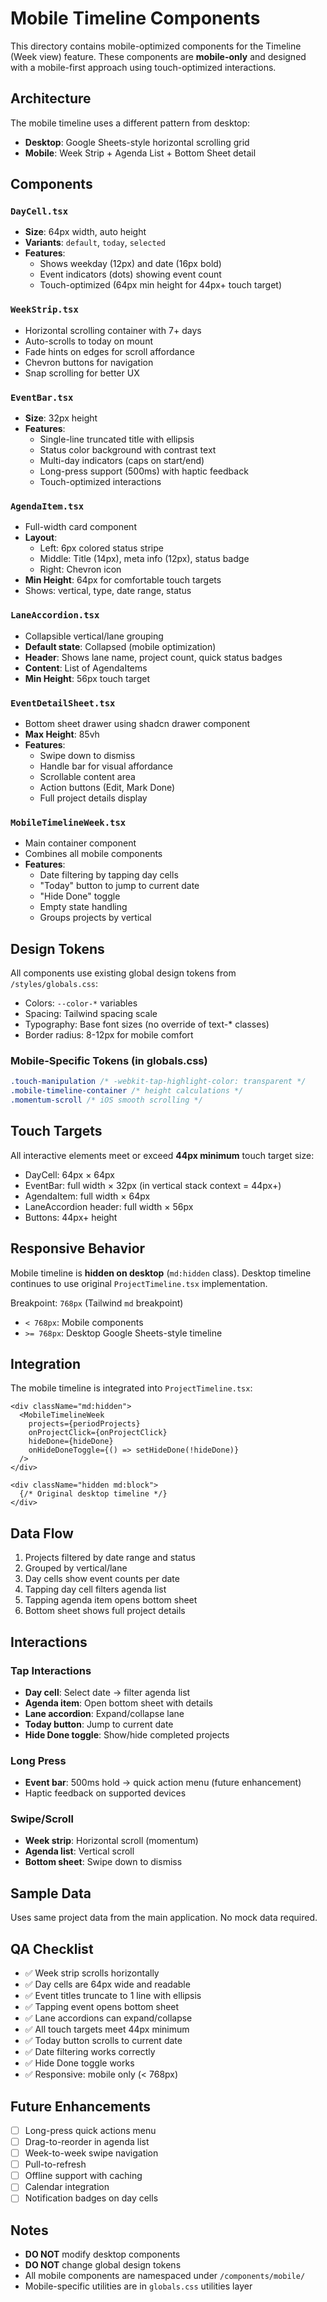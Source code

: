 # Mobile Timeline Components

This directory contains mobile-optimized components for the Timeline (Week view) feature. These components are **mobile-only** and designed with a mobile-first approach using touch-optimized interactions.

## Architecture

The mobile timeline uses a different pattern from desktop:
- **Desktop**: Google Sheets-style horizontal scrolling grid
- **Mobile**: Week Strip + Agenda List + Bottom Sheet detail

## Components

### `DayCell.tsx`
- **Size**: 64px width, auto height
- **Variants**: `default`, `today`, `selected`
- **Features**: 
  - Shows weekday (12px) and date (16px bold)
  - Event indicators (dots) showing event count
  - Touch-optimized (64px min height for 44px+ touch target)

### `WeekStrip.tsx`
- Horizontal scrolling container with 7+ days
- Auto-scrolls to today on mount
- Fade hints on edges for scroll affordance
- Chevron buttons for navigation
- Snap scrolling for better UX

### `EventBar.tsx`
- **Size**: 32px height
- **Features**:
  - Single-line truncated title with ellipsis
  - Status color background with contrast text
  - Multi-day indicators (caps on start/end)
  - Long-press support (500ms) with haptic feedback
  - Touch-optimized interactions

### `AgendaItem.tsx`
- Full-width card component
- **Layout**:
  - Left: 6px colored status stripe
  - Middle: Title (14px), meta info (12px), status badge
  - Right: Chevron icon
- **Min Height**: 64px for comfortable touch targets
- Shows: vertical, type, date range, status

### `LaneAccordion.tsx`
- Collapsible vertical/lane grouping
- **Default state**: Collapsed (mobile optimization)
- **Header**: Shows lane name, project count, quick status badges
- **Content**: List of AgendaItems
- **Min Height**: 56px touch target

### `EventDetailSheet.tsx`
- Bottom sheet drawer using shadcn drawer component
- **Max Height**: 85vh
- **Features**:
  - Swipe down to dismiss
  - Handle bar for visual affordance
  - Scrollable content area
  - Action buttons (Edit, Mark Done)
  - Full project details display

### `MobileTimelineWeek.tsx`
- Main container component
- Combines all mobile components
- **Features**:
  - Date filtering by tapping day cells
  - "Today" button to jump to current date
  - "Hide Done" toggle
  - Empty state handling
  - Groups projects by vertical

## Design Tokens

All components use existing global design tokens from `/styles/globals.css`:
- Colors: `--color-*` variables
- Spacing: Tailwind spacing scale
- Typography: Base font sizes (no override of text-* classes)
- Border radius: 8-12px for mobile comfort

### Mobile-Specific Tokens (in globals.css)
```css
.touch-manipulation /* -webkit-tap-highlight-color: transparent */
.mobile-timeline-container /* height calculations */
.momentum-scroll /* iOS smooth scrolling */
```

## Touch Targets

All interactive elements meet or exceed **44px minimum** touch target size:
- DayCell: 64px × 64px
- EventBar: full width × 32px (in vertical stack context = 44px+)
- AgendaItem: full width × 64px
- LaneAccordion header: full width × 56px
- Buttons: 44px+ height

## Responsive Behavior

Mobile timeline is **hidden on desktop** (`md:hidden` class).
Desktop timeline continues to use original `ProjectTimeline.tsx` implementation.

Breakpoint: `768px` (Tailwind `md` breakpoint)
- `< 768px`: Mobile components
- `>= 768px`: Desktop Google Sheets-style timeline

## Integration

The mobile timeline is integrated into `ProjectTimeline.tsx`:

```tsx
<div className="md:hidden">
  <MobileTimelineWeek
    projects={periodProjects}
    onProjectClick={onProjectClick}
    hideDone={hideDone}
    onHideDoneToggle={() => setHideDone(!hideDone)}
  />
</div>

<div className="hidden md:block">
  {/* Original desktop timeline */}
</div>
```

## Data Flow

1. Projects filtered by date range and status
2. Grouped by vertical/lane
3. Day cells show event counts per date
4. Tapping day cell filters agenda list
5. Tapping agenda item opens bottom sheet
6. Bottom sheet shows full project details

## Interactions

### Tap Interactions
- **Day cell**: Select date → filter agenda list
- **Agenda item**: Open bottom sheet with details
- **Lane accordion**: Expand/collapse lane
- **Today button**: Jump to current date
- **Hide Done toggle**: Show/hide completed projects

### Long Press
- **Event bar**: 500ms hold → quick action menu (future enhancement)
- Haptic feedback on supported devices

### Swipe/Scroll
- **Week strip**: Horizontal scroll (momentum)
- **Agenda list**: Vertical scroll
- **Bottom sheet**: Swipe down to dismiss

## Sample Data

Uses same project data from the main application. No mock data required.

## QA Checklist

- ✅ Week strip scrolls horizontally
- ✅ Day cells are 64px wide and readable
- ✅ Event titles truncate to 1 line with ellipsis
- ✅ Tapping event opens bottom sheet
- ✅ Lane accordions can expand/collapse
- ✅ All touch targets meet 44px minimum
- ✅ Today button scrolls to current date
- ✅ Date filtering works correctly
- ✅ Hide Done toggle works
- ✅ Responsive: mobile only (< 768px)

## Future Enhancements

- [ ] Long-press quick actions menu
- [ ] Drag-to-reorder in agenda list
- [ ] Week-to-week swipe navigation
- [ ] Pull-to-refresh
- [ ] Offline support with caching
- [ ] Calendar integration
- [ ] Notification badges on day cells

## Notes

- **DO NOT** modify desktop components
- **DO NOT** change global design tokens
- All mobile components are namespaced under `/components/mobile/`
- Mobile-specific utilities are in `globals.css` utilities layer
